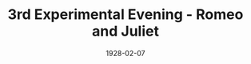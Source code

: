 ---
title: 3rd Experimental Evening - Romeo and Juliet
date: 1928-02-07
closing_date:
layout: productions
playbill:
Theatre: Theatre Jacksonville
crew:
- Director: Mrs. Carl Johnson
cast:
- Romeo: John Lucy
- Juliet: Olive Rosenquist
orchestra:
- Mandolins:
  - Benetta Johnson
  - Joan Bailey
  - Mildred English
  - Mildred McCollum
- Piano: Erica Froger
- Cello: Marguerite Johnson
- Violin: Vivian Edwards Meyers
- Saxophone: Mrs. G.P. Boutwell
---